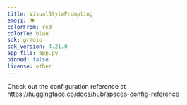 ```yaml
---
title: VisualStylePrompting
emoji: 👁
colorFrom: red
colorTo: blue
sdk: gradio
sdk_version: 4.21.0
app_file: app.py
pinned: false
license: other
---
```


Check out the configuration reference at https://huggingface.co/docs/hub/spaces-config-reference
